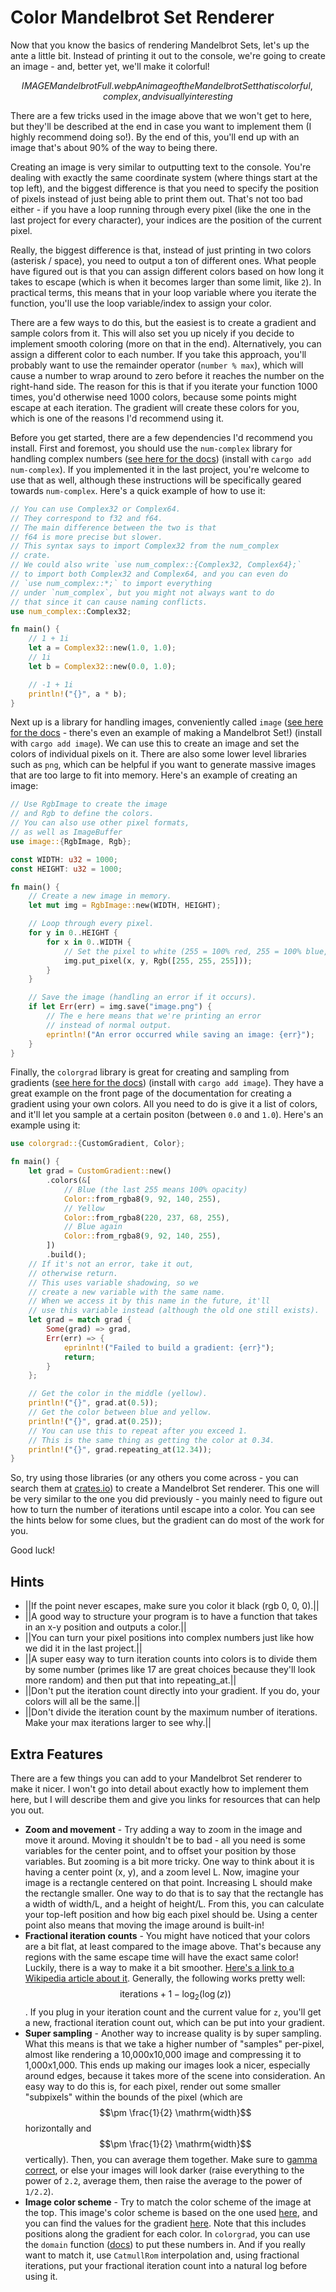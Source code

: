 # Color Mandelbrot Set Renderer

Now that you know the basics of rendering Mandelbrot Sets, let's up the ante a
little bit. Instead of printing it out to the console, we're going to create an
image - and, better yet, we'll make it colorful!

$$IMAGE MandelbrotFull.webp An image of the Mandelbrot Set that is colorful, complex, and visually interesting$$

There are a few tricks used in the image above that we won't get to here, but
they'll be described at the end in case you want to implement them (I highly
recommend doing so!). By the end of this, you'll end up with an image that's
about 90% of the way to being there.

Creating an image is very similar to outputting text to the console. You're
dealing with exactly the same coordinate system (where things start at the top
left), and the biggest difference is that you need to specify the position of
pixels instead of just being able to print them out. That's not too bad either -
if you have a loop running through every pixel (like the one in the last project
for every character), your indices are the position of the current pixel.

Really, the biggest difference is that, instead of just printing in two colors
(asterisk / space), you need to output a ton of different ones. What people have
figured out is that you can assign different colors based on how long it takes
to escape (which is when it becomes larger than some limit, like `2`). In
practical terms, this means that in your loop variable where you iterate the
function, you'll use the loop variable/index to assign your color.

There are a few ways to do this, but the easiest is to create a gradient and
sample colors from it. This will also set you up nicely if you decide to
implement smooth coloring (more on that in the end). Alternatively, you can
assign a different color to each number. If you take this approach, you'll
probably want to use the remainder operator (`number % max`), which will cause a
number to wrap around to zero before it reaches the number on the right-hand
side. The reason for this is that if you iterate your function 1000 times, you'd
otherwise need 1000 colors, because some points might escape at each iteration.
The gradient will create these colors for you, which is one of the reasons I'd
recommend using it.

Before you get started, there are a few dependencies I'd recommend you install.
First and foremost, you should use the `num-complex` library for handling
complex numbers
([see here for the docs](https://docs.rs/num-complex/latest/num_complex/))
(install with `cargo add num-complex`). If you implemented it in the last
project, you're welcome to use that as well, although these instructions will be
specifically geared towards `num-complex`. Here's a quick example of how to use
it:

```rust
// You can use Complex32 or Complex64.
// They correspond to f32 and f64.
// The main difference between the two is that
// f64 is more precise but slower.
// This syntax says to import Complex32 from the num_complex
// crate.
// We could also write `use num_complex::{Complex32, Complex64};`
// to import both Complex32 and Complex64, and you can even do
// `use num_complex::*;` to import everything
// under `num_complex`, but you might not always want to do
// that since it can cause naming conflicts.
use num_complex::Complex32;

fn main() {
    // 1 + 1i
    let a = Complex32::new(1.0, 1.0);
    // 1i
    let b = Complex32::new(0.0, 1.0);

    // -1 + 1i
    println!("{}", a * b);
}
```

Next up is a library for handling images, conveniently called `image`
([see here for the docs](https://github.com/image-rs/image/blob/main/README.md) -
there's even an example of making a Mandelbrot Set!) (install with
`cargo add image`). We can use this to create an image and set the colors of
individual pixels on it. There are also some lower level libraries such as
`png`, which can be helpful if you want to generate massive images that are too
large to fit into memory. Here's an example of creating an image:

```rust
// Use RgbImage to create the image
// and Rgb to define the colors.
// You can also use other pixel formats,
// as well as ImageBuffer
use image::{RgbImage, Rgb};

const WIDTH: u32 = 1000;
const HEIGHT: u32 = 1000;

fn main() {
    // Create a new image in memory.
    let mut img = RgbImage::new(WIDTH, HEIGHT);

    // Loop through every pixel.
    for y in 0..HEIGHT {
        for x in 0..WIDTH {
            // Set the pixel to white (255 = 100% red, 255 = 100% blue, 255 = 100% green).
            img.put_pixel(x, y, Rgb([255, 255, 255]));
        }
    }

    // Save the image (handling an error if it occurs).
    if let Err(err) = img.save("image.png") {
        // The e here means that we're printing an error
        // instead of normal output.
        eprintln!("An error occurred while saving an image: {err}");
    }
}
```

Finally, the `colorgrad` library is great for creating and sampling from
gradients ([see here for the docs](https://docs.rs/colorgrad/latest/colorgrad/))
(install with `cargo add image`). They have a great example on the front page of
the documentation for creating a gradient using your own colors. All you need to
do is give it a list of colors, and it'll let you sample at a certain positon
(between `0.0` and `1.0`). Here's an example using it:

```rust
use colorgrad::{CustomGradient, Color};

fn main() {
    let grad = CustomGradient::new()
        .colors(&[
            // Blue (the last 255 means 100% opacity)
            Color::from_rgba8(9, 92, 140, 255),
            // Yellow
            Color::from_rgba8(220, 237, 68, 255),
            // Blue again
            Color::from_rgba8(9, 92, 140, 255),
        ])
        .build();
    // If it's not an error, take it out,
    // otherwise return.
    // This uses variable shadowing, so we
    // create a new variable with the same name.
    // When we access it by this name in the future, it'll
    // use this variable instead (although the old one still exists).
    let grad = match grad {
        Some(grad) => grad,
        Err(err) => {
            eprinlnt!("Failed to build a gradient: {err}");
            return;
        }
    };

    // Get the color in the middle (yellow).
    println!("{}", grad.at(0.5));
    // Get the color between blue and yellow.
    println!("{}", grad.at(0.25));
    // You can use this to repeat after you exceed 1.
    // This is the same thing as getting the color at 0.34.
    println!("{}", grad.repeating_at(12.34));
}
```

So, try using those libraries (or any others you come across - you can search
them at [crates.io](https://crates.io/)) to create a Mandelbrot Set renderer.
This one will be very similar to the one you did previously - you mainly need to
figure out how to turn the number of iterations until escape into a color. You
can see the hints below for some clues, but the gradient can do most of the work
for you.

Good luck!

## Hints

- ||If the point never escapes, make sure you color it black (rgb 0, 0, 0).||
- ||A good way to structure your program is to have a function that takes in an
  x-y position and outputs a color.||
- ||You can turn your pixel positions into complex numbers just like how we did
  it in the last project.||
- ||A super easy way to turn iteration counts into colors is to divide them by
  some number (primes like 17 are great choices because they'll look more
  random) and then put that into repeating_at.||
- ||Don't put the iteration count directly into your gradient. If you do, your
  colors will all be the same.||
- ||Don't divide the iteration count by the maximum number of iterations. Make
  your max iterations larger to see why.||

## Extra Features

There are a few things you can add to your Mandelbrot Set renderer to make it
nicer. I won't go into detail about exactly how to implement them here, but I
will describe them and give you links for resources that can help you out.

- **Zoom and movement** - Try adding a way to zoom in the image and move it
  around. Moving it shouldn't be to bad - all you need is some variables for the
  center point, and to offset your position by those variables. But zooming is a
  bit more tricky. One way to think about it is having a center point (x, y),
  and a zoom level L. Now, imagine your image is a rectangle centered on that
  point. Increasing L should make the rectangle smaller. One way to do that is
  to say that the rectangle has a width of width/L, and a height of height/L.
  From this, you can calculate your top-left position and how big each pixel
  should be. Using a center point also means that moving the image around is
  built-in!
- **Fractional iteration counts** - You might have noticed that your colors are
  a bit flat, at least compared to the image above. That's because any regions
  with the same escape time will have the exact same color! Luckily, there is a
  way to make it a bit smoother.
  [Here's a link to a Wikipedia article about it](<https://en.wikipedia.org/wiki/Plotting_algorithms_for_the_Mandelbrot_set#Continuous_(smooth)_coloring>).
  Generally, the following works pretty well:
  $$\mathrm{iterations} + 1 - \log_{2}\left( \log\left( z \right) \right)$$. If
  you plug in your iteration count and the current value for `z`, you'll get a
  new, fractional iteration count out, which can be put into your gradient.
- **Super sampling** - Another way to increase quality is by super sampling.
  What this means is that we take a higher number of "samples" per-pixel, almost
  like rendering a 10,000x10,000 image and compressing it to 1,000x1,000. This
  ends up making our images look a nicer, especially around edges, because it
  takes more of the scene into consideration. An easy way to do this is, for
  each pixel, render out some smaller "subpixels" within the bounds of the pixel
  (which are $$\pm \frac{1}{2} \mathrm{width}$$ horizontally and
  $$\pm \frac{1}{2} \mathrm{width}$$ vertically). Then, you can average them
  together. Make sure to
  [gamma correct](https://en.wikipedia.org/wiki/Gamma_correction#Microsoft_Windows,_Mac,_sRGB_and_TV/video_standard_gammas),
  or else your images will look darker (raise everything to the power of `2.2`,
  average them, then raise the average to the power of `1/2.2`).
- **Image color scheme** - Try to match the color scheme of the image at the
  top. This image's color scheme is based on the one used
  [here](https://en.wikipedia.org/wiki/File:Mandel_zoom_08_satellite_antenna.jpg),
  and you can find the values for the gradient
  [here](https://stackoverflow.com/a/25816111). Note that this includes
  positions along the gradient for each color. In `colorgrad`, you can use the
  `domain` function
  ([docs](https://docs.rs/colorgrad/latest/colorgrad/struct.CustomGradient.html#method.domain))
  to put these numbers in. And if you really want to match it, use `CatmullRom`
  interpolation and, using fractional iterations, put your fractional iteration
  count into a natural log before using it.

